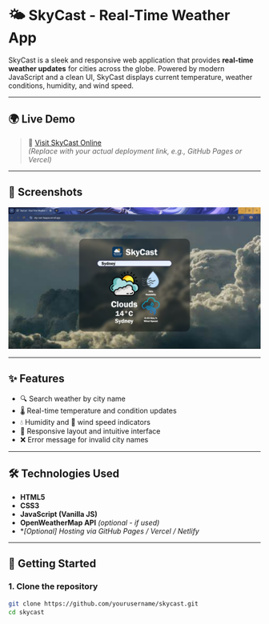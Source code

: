 # 🌤️ SkyCast - Real-Time Weather App

SkyCast is a sleek and responsive web application that provides **real-time weather updates** for cities across the globe. Powered by modern JavaScript and a clean UI, SkyCast displays current temperature, weather conditions, humidity, and wind speed.

---

## 🌍 Live Demo

> 🚀 [Visit SkyCast Online](https://your-deployment-url.com)  
*(Replace with your actual deployment link, e.g., GitHub Pages or Vercel)*

---

## 📸 Screenshots

![SkyCast Screenshot](./Assets/Screenshot.png)

---

## ✨ Features

- 🔍 Search weather by city name
- 🌡️ Real-time temperature and condition updates
- 💧 Humidity and 💨 wind speed indicators
- 🧭 Responsive layout and intuitive interface
- ❌ Error message for invalid city names

---

## 🛠️ Technologies Used

- **HTML5**
- **CSS3**
- **JavaScript (Vanilla JS)**
- **OpenWeatherMap API** *(optional - if used)*
- **[Optional] Hosting via GitHub Pages / Vercel / Netlify*

---

## 🚀 Getting Started

### 1. Clone the repository
```bash
git clone https://github.com/yourusername/skycast.git
cd skycast
